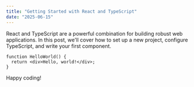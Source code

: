 ```yaml
---
title: "Getting Started with React and TypeScript"
date: "2025-06-15"
---
```


React and TypeScript are a powerful combination for building robust web applications. In this post, we'll cover how to set up a new project, configure TypeScript, and write your first component.

```tsx
function HelloWorld() {
  return <div>Hello, world!</div>;
}
```

Happy coding!
